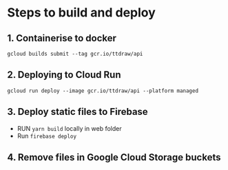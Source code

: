 # Steps to build and deploy
## 1. Containerise to docker
`gcloud builds submit --tag gcr.io/ttdraw/api`

## 2. Deploying to Cloud Run
`gcloud run deploy --image gcr.io/ttdraw/api --platform managed`

## 3. Deploy static files to Firebase
- RUN `yarn build` locally in web folder
- Run `firebase deploy`

## 4. Remove files in Google Cloud Storage buckets